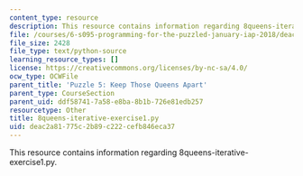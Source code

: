 ```yaml
---
content_type: resource
description: This resource contains information regarding 8queens-iterative-exercise1.py.
file: /courses/6-s095-programming-for-the-puzzled-january-iap-2018/deac2a81775c2b89c222cefb846eca37_8queens-iterative-exercise1.py
file_size: 2428
file_type: text/python-source
learning_resource_types: []
license: https://creativecommons.org/licenses/by-nc-sa/4.0/
ocw_type: OCWFile
parent_title: 'Puzzle 5: Keep Those Queens Apart'
parent_type: CourseSection
parent_uid: ddf58741-7a58-e8ba-8b1b-726e81edb257
resourcetype: Other
title: 8queens-iterative-exercise1.py
uid: deac2a81-775c-2b89-c222-cefb846eca37
---
```

This resource contains information regarding 8queens-iterative-exercise1.py.